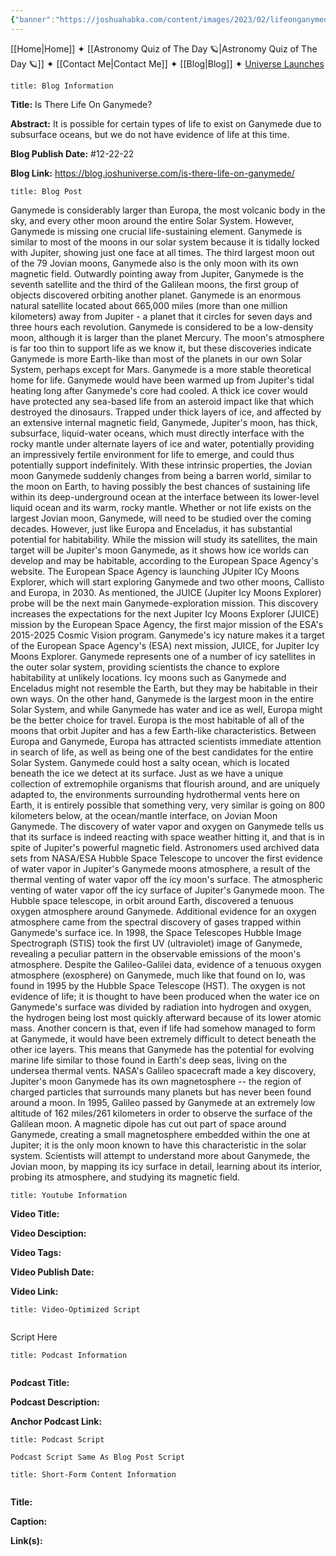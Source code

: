 ```yaml
---
{"banner":"https://joshuahabka.com/content/images/2023/02/lifeonganymede--1-.png","banner_x":0.5,"dg-publish":true,"permalink":"/blog/is-there-life-on-ganymede/","dgPassFrontmatter":true,"noteIcon":"","created":"","updated":""}
---
```




<div class="transclusion internal-embed is-loaded"><div class="markdown-embed">



[[Home\|Home]] ✦ [[Astronomy Quiz of The Day 🪐\|Astronomy Quiz of The Day 🪐]] ✦ [[Contact Me\|Contact Me]] ✦ [[Blog\|Blog]] ✦ [Universe Launches](https://stardashusa.com/)


</div></div>


```ad-info
title: Blog Information
```

**Title:** Is There Life On Ganymede?

**Abstract:** It is possible for certain types of life to exist on Ganymede due to subsurface oceans, but we do not have evidence of life at this time.

**Blog Publish Date:** #12-22-22

**Blog Link:** https://blog.joshuniverse.com/is-there-life-on-ganymede/

```ad-abstract
title: Blog Post
```

Ganymede is considerably larger than Europa, the most volcanic body in the sky, and every other moon around the entire Solar System. However, Ganymede is missing one crucial life-sustaining element. Ganymede is similar to most of the moons in our solar system because it is tidally locked with Jupiter, showing just one face at all times.
The third largest moon out of the 79 Jovian moons, Ganymede also is the only moon with its own magnetic field. Outwardly pointing away from Jupiter, Ganymede is the seventh satellite and the third of the Galilean moons, the first group of objects discovered orbiting another planet. Ganymede is an enormous natural satellite located about 665,000 miles (more than one million kilometers) away from Jupiter - a planet that it circles for seven days and three hours each revolution.
Ganymede is considered to be a low-density moon, although it is larger than the planet Mercury. The moon's atmosphere is far too thin to support life as we know it, but these discoveries indicate Ganymede is more Earth-like than most of the planets in our own Solar System, perhaps except for Mars.
Ganymede is a more stable theoretical home for life. Ganymede would have been warmed up from Jupiter's tidal heating long after Ganymede's core had cooled. A thick ice cover would have protected any sea-based life from an asteroid impact like that which destroyed the dinosaurs. Trapped under thick layers of ice, and affected by an extensive internal magnetic field, Ganymede, Jupiter's moon, has thick, subsurface, liquid-water oceans, which must directly interface with the rocky mantle under alternate layers of ice and water, potentially providing an impressively fertile environment for life to emerge, and could thus potentially support indefinitely. With these intrinsic properties, the Jovian moon Ganymede suddenly changes from being a barren world, similar to the moon on Earth, to having possibly the best chances of sustaining life within its deep-underground ocean at the interface between its lower-level liquid ocean and its warm, rocky mantle.
Whether or not life exists on the largest Jovian moon, Ganymede, will need to be studied over the coming decades. However, just like Europa and Enceladus, it has substantial potential for habitability.
While the mission will study its satellites, the main target will be Jupiter's moon Ganymede, as it shows how ice worlds can develop and may be habitable, according to the European Space Agency's website. The European Space Agency is launching JUpiter ICy Moons Explorer, which will start exploring Ganymede and two other moons, Callisto and Europa, in 2030. As mentioned, the JUICE (Jupiter Icy Moons Explorer) probe will be the next main Ganymede-exploration mission.
This discovery increases the expectations for the next Jupiter Icy Moons Explorer (JUICE) mission by the European Space Agency, the first major mission of the ESA's 2015-2025 Cosmic Vision program. Ganymede's icy nature makes it a target of the European Space Agency's (ESA) next mission, JUICE, for Jupiter Icy Moons Explorer.
Ganymede represents one of a number of icy satellites in the outer solar system, providing scientists the chance to explore habitability at unlikely locations. Icy moons such as Ganymede and Enceladus might not resemble the Earth, but they may be habitable in their own ways. On the other hand, Ganymede is the largest moon in the entire Solar System, and while Ganymede has water and ice as well, Europa might be the better choice for travel.
Europa is the most habitable of all of the moons that orbit Jupiter and has a few Earth-like characteristics. Between Europa and Ganymede, Europa has attracted scientists immediate attention in search of life, as well as being one of the best candidates for the entire Solar System.
Ganymede could host a salty ocean, which is located beneath the ice we detect at its surface. Just as we have a unique collection of extremophile organisms that flourish around, and are uniquely adapted to, the environments surrounding hydrothermal vents here on Earth, it is entirely possible that something very, very similar is going on 800 kilometers below, at the ocean/mantle interface, on Jovian Moon Ganymede.
The discovery of water vapor and oxygen on Ganymede tells us that its surface is indeed reacting with space weather hitting it, and that is in spite of Jupiter's powerful magnetic field. Astronomers used archived data sets from NASA/ESA Hubble Space Telescope to uncover the first evidence of water vapor in Jupiter's Ganymede moons atmosphere, a result of the thermal venting of water vapor off the icy moon's surface. The atmospheric venting of water vapor off the icy surface of Jupiter's Ganymede moon.
The Hubble space telescope, in orbit around Earth, discovered a tenuous oxygen atmosphere around Ganymede. Additional evidence for an oxygen atmosphere came from the spectral discovery of gases trapped within Ganymede's surface ice. In 1998, the Space Telescopes Hubble Image Spectrograph (STIS) took the first UV (ultraviolet) image of Ganymede, revealing a peculiar pattern in the observable emissions of the moon's atmosphere.
Despite the Galileo-Galilei data, evidence of a tenuous oxygen atmosphere (exosphere) on Ganymede, much like that found on Io, was found in 1995 by the Hubble Space Telescope (HST). The oxygen is not evidence of life; it is thought to have been produced when the water ice on Ganymede's surface was divided by radiation into hydrogen and oxygen, the hydrogen being lost most quickly afterward because of its lower atomic mass. Another concern is that, even if life had somehow managed to form at Ganymede, it would have been extremely difficult to detect beneath the other ice layers.
This means that Ganymede has the potential for evolving marine life similar to those found in Earth's deep seas, living on the undersea thermal vents.
NASA's Galileo spacecraft made a key discovery, Jupiter's moon Ganymede has its own magnetosphere -- the region of charged particles that surrounds many planets but has never been found around a moon. In 1995, Galileo passed by Ganymede at an extremely low altitude of 162 miles/261 kilometers in order to observe the surface of the Galilean moon. A magnetic dipole has cut out part of space around Ganymede, creating a small magnetosphere embedded within the one at Jupiter; it is the only moon known to have this characteristic in the solar system.
Scientists will attempt to understand more about Ganymede, the Jovian moon, by mapping its icy surface in detail, learning about its interior, probing its atmosphere, and studying its magnetic field.

```ad-info
title: Youtube Information
```

**Video Title:**

**Video Desciption:**

**Video Tags:**

**Video Publish Date:**

**Video Link:**

```ad-abstract
title: Video-Optimized Script


```

Script Here

```ad-info
title: Podcast Information


```

**Podcast Title:**

**Podcast Description:**

**Anchor Podcast Link:**

```ad-info
title: Podcast Script

Podcast Script Same As Blog Post Script

```


```ad-info
title: Short-Form Content Information


```

**Title:**

**Caption:**

**Link(s):**

